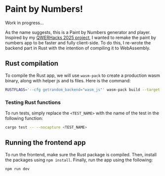 # Paint by Numbers!

Work in progress...

As the name suggests, this is a Paint by Numbers generator and player. Inspired by my [QWERHacks 2025 project](https://devpost.com/software/paint-by-campus), I wanted to remake the paint by numbers app to be faster and fully client-side. To do this, I re-wrote the backend part in Rust with the intention of compiling it to WebAssembly.

## Rust compilation

To compile the Rust app, we will use `wasm-pack` to create a production wasm binary, along with helper js and ts files. Here is the command:

```bash
RUSTFLAGS='--cfg getrandom_backend="wasm_js"' wasm-pack build --target web
```

### Testing Rust functions

To run tests, simply replace the `<TEST_NAME>` with the name of the test in the following function:

```bash
cargo test -- --nocapture <TEST_NAME>
```

## Running the frontend app

To run the frontend, make sure the Rust package is compiled. Then, install the packages using `npm install`. Finally, run the app using the following:

```bash
npm run dev
```
